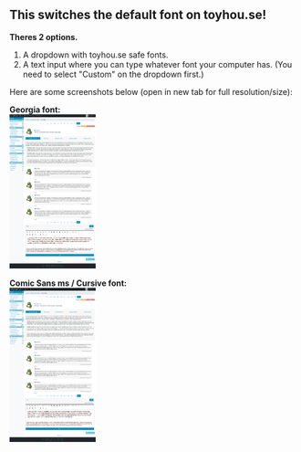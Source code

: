 <h2>This switches the default font on toyhou.se!</h2>

<b>Theres 2 options.</b>

1. A dropdown with toyhou.se safe fonts.
2. A text input where you can type whatever font your computer has. (You need to select "Custom" on the dropdown first.)

Here are some screenshots below (open in new tab for full resolution/size):

<b>Georgia font:</b><br>
<img src="https://raw.githubusercontent.com/Proxybat/UserCSS/main/Toyhouse/TH-Default-Font-Switcher/th-font-switcher-screenshot-2.png?token=GHSAT0AAAAAABTK64WTFULLAPQ467ENYOSGYS7CARQ" style="max-width: 100%;width: 30%;">

<b>Comic Sans ms / Cursive font:</b><br>
<img src="https://raw.githubusercontent.com/Proxybat/UserCSS/main/Toyhouse/TH-Default-Font-Switcher/th-font-switcher-screenshot-1.png?token=GHSAT0AAAAAABTK64WTLW2BTIBUMG34NXOKYS7CAQA" style="max-width: 100%;width: 30%;">
